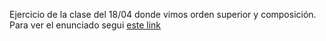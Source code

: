 Ejercicio de la clase del 18/04 donde vimos orden superior y composición. Para ver el enunciado segui [este link](https://docs.google.com/document/d/1fiwFHxrfKRtdPdK3iMCJgnzq5kDXppnkPha-QI9y5Xk/edit?usp=sharing)
